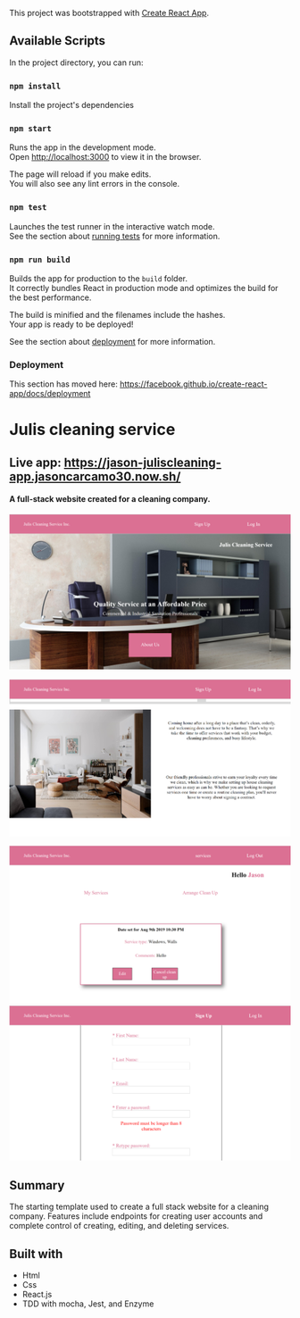 This project was bootstrapped with [Create React App](https://github.com/facebook/create-react-app).

## Available Scripts

In the project directory, you can run:

### `npm install`

Install the project's dependencies

### `npm start`

Runs the app in the development mode.<br>
Open [http://localhost:3000](http://localhost:3000) to view it in the browser.

The page will reload if you make edits.<br>
You will also see any lint errors in the console.

### `npm test`

Launches the test runner in the interactive watch mode.<br>
See the section about [running tests](https://facebook.github.io/create-react-app/docs/running-tests) for more information.

### `npm run build`

Builds the app for production to the `build` folder.<br>
It correctly bundles React in production mode and optimizes the build for the best performance.

The build is minified and the filenames include the hashes.<br>
Your app is ready to be deployed!

See the section about [deployment](https://facebook.github.io/create-react-app/docs/deployment) for more information.

### Deployment

This section has moved here: https://facebook.github.io/create-react-app/docs/deployment
# Julis cleaning service
## Live app: https://jason-juliscleaning-app.jasoncarcamo30.now.sh/
#### A full-stack website created for a cleaning company.  

![ImageOfApp](./julisclient/landingpage.png)<br/>

![ImageOfApp](./julisclient/landingpage2.png)<br/>

![ImageOfApp](./julisclient/services.png)<br/>
![ImageOfApp](./julisclient/signup.png)<br/>

## Summary
The starting template used to create a full stack website for a cleaning company. Features include endpoints for creating user accounts and complete control of creating, editing, and deleting services.

## Built with
- Html
- Css
- React.js
- TDD with mocha, Jest, and Enzyme

